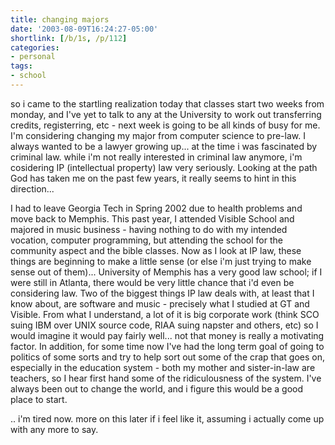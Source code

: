 ```yaml
---
title: changing majors
date: '2003-08-09T16:24:27-05:00'
shortlink: [/b/1s, /p/112]
categories:
- personal
tags:
- school
---
```

so i came to the startling realization today that classes start two weeks from monday, and I've yet to talk to any at
the University to work out transferring credits, registerring, etc - next week is going to be all kinds of busy for me.
I'm considering changing my major from computer science to pre-law.  I always wanted to be a lawyer growing up... at the
time i was fascinated by criminal law.  while i'm not really interested in criminal law anymore, i'm cosidering IP
(intellectual property) law very seriously.  Looking at the path God has taken me on the past few years, it really seems
to hint in this direction...

I had to leave Georgia Tech in Spring 2002 due to health problems and move back to Memphis.  This past year, I attended
Visible School and majored in music business - having nothing to do with my intended vocation, computer programming, but
attending the school for the community aspect and the bible classes.  Now as I look at IP law, these things are
beginning to make a little sense (or else i'm just trying to make sense out of them)...  University of Memphis has a
very good law school; if I were still in Atlanta, there would be very little chance that i'd even be considering law.
Two of the biggest things IP law deals with, at least that I know about, are software and music - precisely what I
studied at GT and Visible.  From what I understand, a lot of it is big corporate work (think SCO suing IBM over UNIX
source code, RIAA suing napster and others, etc) so I would imagine it would pay fairly well... not that money is really
a motivating factor.  In addition, for some time now I've had the long term goal of going to politics of some sorts and
try to help sort out some of the crap that goes on, especially in the education system - both my mother and
sister-in-law are teachers, so I hear first hand some of the ridiculousness of the system.  I've always been out to
change the world, and i figure this would be a good place to start.

.. i'm tired now.  more on this later if i feel like it, assuming i actually come up with any more to say.
